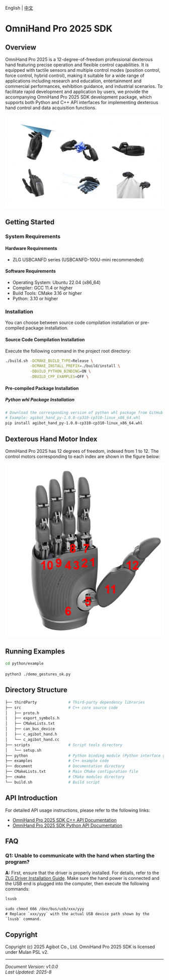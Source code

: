 English | [中文](README.zh_CN.md)

# OmniHand Pro 2025 SDK

## Overview

OmniHand Pro 2025 is a 12-degree-of-freedom professional dexterous hand featuring precise operation and flexible control capabilities. It is equipped with tactile sensors and multiple control modes (position control, force control, hybrid control), making it suitable for a wide range of applications including research and education, entertainment and commercial performances, exhibition guidance, and industrial scenarios. To facilitate rapid development and application by users, we provide the accompanying OmniHand Pro 2025 SDK development package, which supports both Python and C++ API interfaces for implementing dexterous hand control and data acquisition functions.

![](document/pic/hand.jpg)

## Getting Started

### System Requirements

#### Hardware Requirements

- ZLG USBCANFD series (USBCANFD-100U-mini recommended)

#### Software Requirements

- Operating System: Ubuntu 22.04 (x86_64)
- Compiler: GCC 11.4 or higher
- Build Tools: CMake 3.16 or higher
- Python: 3.10 or higher

### Installation

You can choose between source code compilation installation or pre-compiled package installation.

#### Source Code Compilation Installation

Execute the following command in the project root directory:

```bash
./build.sh -DCMAKE_BUILD_TYPE=Release \
           -DCMAKE_INSTALL_PREFIX=./build/install \
           -DBUILD_PYTHON_BINDING=ON \
           -DBUILD_CPP_EXAMPLES=OFF \
```

#### Pre-compiled Package Installation

##### Python whl Package Installation

```bash
# Download the corresponding version of python whl package from GitHub
# Example: agibot_hand_py-1.0.0-cp310-cp310-linux_x86_64.whl
pip install agibot_hand_py-1.0.0-cp310-cp310-linux_x86_64.whl
```

## Dexterous Hand Motor Index

OmniHand Pro 2025 has 12 degrees of freedom, indexed from 1 to 12. The control motors corresponding to each index are shown in the figure below:

![](document/pic/hand_joints.jpg)

## Running Examples

```bash
cd python/example

python3 ./demo_gestures_ok.py
```

## Directory Structure

```bash
├── thirdParty              # Third-party dependency libraries
├── src                     # C++ core source code
│   ├── proto.h
│   ├── export_symbols.h
│   ├── CMakeLists.txt
│   ├── can_bus_device
│   ├── c_agibot_hand.h
│   └── c_agibot_hand.cc
├── scripts                 # Script tools directory
│   └── setup.sh
├── python                  # Python binding module (Python interface generated from C++ source code)
├── examples                # C++ example code
├── document                # Documentation directory
├── CMakeLists.txt          # Main CMake configuration file
├── cmake                   # CMake modules directory
└── build.sh                # Build script
```

## API Introduction

For detailed API usage instructions, please refer to the following links:

- [OmniHand Pro 2025 SDK C++ API Documentation](document/API_CPP.md)
- [OmniHand Pro 2025 SDK Python API Documentation](document/API_PYTHON.md)

## FAQ

### Q1: Unable to communicate with the hand when starting the program?

**A:** First, ensure that the driver is properly installed. For details, refer to the [ZLG Driver Installation Guide](https://manual.zlg.cn/web/#/42/1710:~:text=%23sudo%20chmod%20666%20/dev/bus/usb/xxx/yyy). Make sure the hand power is connected and the USB end is plugged into the computer, then execute the following commands:

```shell
lsusb

sudo chmod 666 /dev/bus/usb/xxx/yyy
# Replace `xxx/yyy` with the actual USB device path shown by the `lsusb` command.
```

## Copyright

Copyright (c) 2025 Agibot Co., Ltd. OmniHand Pro 2025 SDK is licensed under Mulan PSL v2.

---

_Document Version: v1.0.0_  
_Last Updated: 2025-8_

